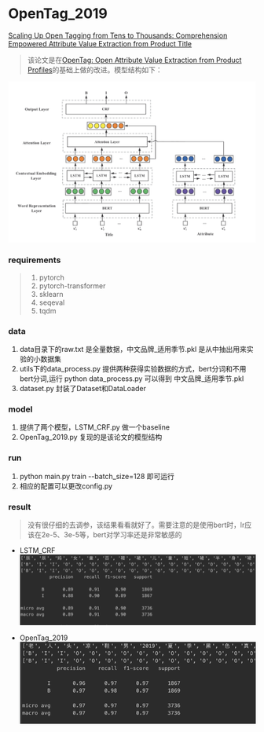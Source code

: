 # OpenTag_2019
[Scaling Up Open Tagging from Tens to Thousands: Comprehension Empowered Attribute Value Extraction from Product Title](https://www.aclweb.org/anthology/P19-1514)
> 该论文是在[OpenTag: Open Attribute Value Extraction from Product Profiles](https://arxiv.org/pdf/1806.01264.pdf)的基础上做的改进。模型结构如下：

![模型结构](/img/1.png)

### requirements
> 1. pytorch
> 2. pytorch-transformer
> 3. sklearn
> 4. seqeval
> 5. tqdm

### data
1. data目录下的raw.txt 是全量数据，中文品牌_适用季节.pkl 是从中抽出用来实验的小数据集
2. utils下的data_process.py 提供两种获得实验数据的方式，bert分词和不用bert分词,运行 
python data_process.py 可以得到 中文品牌_适用季节.pkl
3. dataset.py 封装了Dataset和DataLoader

### model
1. 提供了两个模型，LSTM_CRF.py 做一个baseline
2. OpenTag_2019.py 复现的是该论文的模型结构

### run
1. python main.py train --batch_size=128 即可运行
2. 相应的配置可以更改config.py

### result
> 没有很仔细的去调参，该结果看看就好了。需要注意的是使用bert时，lr应该在2e-5、3e-5等，bert对学习率还是非常敏感的

+ LSTM_CRF
![lstm_crf](/img/2.png)

+ OpenTag_2019
![opentag_2019](/img/3.png)